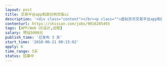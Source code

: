 ```yaml
---                
layout: post       
title: 交易平台app和部分网页版ui           
description: '<div class="content"></br><p class="">虚拟货币交易平台app和部分网页ui。要求熟悉本平台业务内容，有审美意识，有独创意识。能自主把本平台业务内容涵盖。精巧细致，美观大方。要求速度块、效率高。一周内能出结果。可以参考<a href="http://www.fcoin.com网页版。和www.ocx.com，的app，alcoin" rel="nofollow" target="_blank">www.fcoin.com网页版。和www.ocx.com，的app，alcoin</a> 的app，基本功能差不多。具备整合能力，把本平台内容有效整合。</br></p></br></div>'     
contenturl: https://shixian.com/jobs/9016285493      
tags: [APP/Web UI设计,远程]            
salary: 预估5000元          
publish_time: '已发布 3 天'         
start_time: '2018-06-21 00:15:02'           
apply: 6                   
time_range: 5天              
status: 招募中                  
---                 
```

